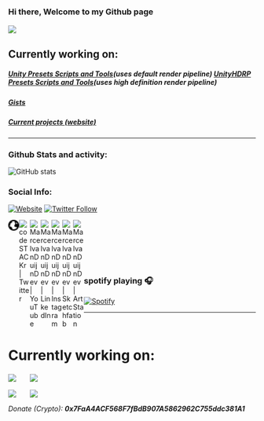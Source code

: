 ### Hi there, Welcome to my Github page 

<a href="https://github.com/MarcelvanDuijnDev">
<img align="center" src="https://raw.githubusercontent.com/MarcelvanDuijnDev/MarcelvanDuijnDev/main/Images/GithubProfileReadmeImage.png">
</a>

## Currently working on: 
##### [Unity Presets Scripts and Tools](https://github.com/MarcelvanDuijnDev/UnityPresets)(uses default render pipeline) [UnityHDRP Presets Scripts and Tools](https://github.com/MarcelvanDuijnDev/UnityPresetsHDRP)(uses high definition render pipeline)
##### [Gists](https://gist.github.com/MarcelvanDuijnDev)
##### [Current projects (website)](https://www.marcelvanduijn.com/unity3d/unity3d-current-projects/)
---

### Github Stats and activity: <br>
![GitHub stats](https://github-readme-stats.vercel.app/api?username=MarcelvanDuijnDev&theme=highcontrast&show_icons=true&count_private=true&include_all_commits=true)

<!--START_SECTION:activity-->

<!--END_SECTION:activity-->

### Social Info: 
[![Website](https://img.shields.io/website?label=marcelvanduijn.com&style=for-the-badge&url=https%3A%2F%2Fmarcelvanduijn.com)](https://marcelvanduijn.com)
[![Twitter Follow](https://img.shields.io/twitter/follow/MarcelvanDuijn_?color=1DA1F2&logo=twitter&style=for-the-badge)](https://twitter.com/intent/follow?original_referer=https%3A%2F%2Fgithub.com%2FcodeSTACKr&screen_name=MarcelvanDuijn_)

[<img align="left" alt="codeSTACKr.com" width="22px" src="https://raw.githubusercontent.com/iconic/open-iconic/master/svg/globe.svg" />](https://www.marcelvanduijn.com/)
[<img align="left" alt="codeSTACKr | Twitter" width="22px" src="https://cdn.jsdelivr.net/npm/simple-icons@v3/icons/twitter.svg" />](https://twitter.com/MarcelvanDuijn_)
[<img align="left" alt="MarcelvanDuijnDev | YouTube" width="22px" src="https://cdn.jsdelivr.net/npm/simple-icons@v3/icons/youtube.svg" />](https://www.youtube.com/channel/UCifUu8rDfr-ljsMx8bUVGrg)
[<img align="left" alt="MarcelvanDuijnDev | LinkedIn" width="22px" src="https://cdn.jsdelivr.net/npm/simple-icons@v3/icons/linkedin.svg" />](https://www.linkedin.com/in/marcel-van-duijn/)
[<img align="left" alt="MarcelvanDuijnDev | Instagram" width="22px" src="https://cdn.jsdelivr.net/npm/simple-icons@v3/icons/instagram.svg" />](https://www.instagram.com/marcelvanduijn_/)
[<img align="left" alt="MarcelvanDuijnDev | Sketchfab" width="22px" src="https://cdn.jsdelivr.net/npm/simple-icons@3.12.2/icons/sketchfab.svg" />](https://sketchfab.com/MarcelvanDuijn)
[<img align="left" alt="MarcelvanDuijnDev | ArtStation" width="22px" src="https://cdn.jsdelivr.net/npm/simple-icons@3.12.2/icons/artstation.svg" />](https://www.artstation.com/marcelvanduijn)

<br /><br /><br />
---

### spotify playing 🎧
[![Spotify](https://novatorem.marcelvanduijndev.vercel.app/api/spotify)](https://open.spotify.com/user/marcel_van_duijn)

---
<br />

# Currently working on:
<a href="https://github.com/MarcelvanDuijnDev/UnityPresets"><img align="center" width="48%" src="https://raw.githubusercontent.com/MarcelvanDuijnDev/MarcelvanDuijnDev/main/Images/ProjectButton_UnityPresets.png"></a> 	&nbsp; 	&nbsp; 	&nbsp; <a href="https://github.com/MarcelvanDuijnDev/UnityPresetsHDRP"><img align="center" width="48%" src="https://raw.githubusercontent.com/MarcelvanDuijnDev/MarcelvanDuijnDev/main/Images/ProjectButton_UnityPresetsHDRP.png"></a>

<a href="https://github.com/MarcelvanDuijnDev/3DModels"><img align="center" width="48%" src="https://raw.githubusercontent.com/MarcelvanDuijnDev/MarcelvanDuijnDev/main/Images/ProjectButton_3DModels.png"></a> 	&nbsp; 	&nbsp; 	&nbsp; <a href="https://github.com/MarcelvanDuijnDev/Pandemic-Simulation"><img align="center" width="48%" src="https://github.com/MarcelvanDuijnDev/MarcelvanDuijnDev/blob/main/Images/ProjectButton_PandemicSimulation.png?raw=true"></a>

_Donate (Crypto): **0x7FaA4ACF568F7fBdB907A5862962C755ddc381A1**_
